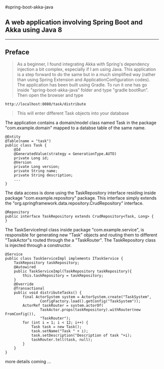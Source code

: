 #spring-boot-akka-java
## A web application involving Spring Boot and Akka using Java 8

----
## Preface

> As a beginner, I found integrating Akka with Spring's dependency injection a bit complex, especially if I am using Java. This application is a step forward to do the same but in a much simplified way (rather than using Spring Extension and ApplicationConfiguration codes). The application has been built using Gradle. To run it one has go inside "spring-boot-akka-java" folder and type "gradle bootRun". Then open the browser and type

    http://localhost:8080/task/distribute

>This will enter different Task objects into your database

The application contains a domain/model class named Task in the package "com.example.domain" mapped to a databse table of the same name.

    @Entity
    @Table(name = "task")
    public class Task {
        @Id
        @GeneratedValue(strategy = GenerationType.AUTO)
        private Long id;
        @Version
        private Long version;
        private String name;
        private String description;
        ...
    }
    
The data access is done using the TaskRepository interface residing inside package "com.example.repository" package. This interface simply extends the "org.springframework.data.repository.CrudRepository" interface. 

    @Repository
    public interface TaskRepository extends CrudRepository<Task, Long> {
    }

The TaskServiceImpl class inside package "com.example.service", is responsible for generating new "Task" objects and routing them to different "TaskActor"s routed through the a "TaskRouter". The TaskRepository class is injected through a constructor.

    @Service
    public class TaskServiceImpl implements ITaskService {
        TaskRepository taskRepository;
        @Autowired
        public TaskServiceImpl(TaskRepository taskRepository){
            this.taskRepository = taskRepository;
        }
        @Override
        @Transactional
        public void distributeTasks() {
            final ActorSystem system = ActorSystem.create("TaskSystem",
                    ConfigFactory.load().getConfig("TaskSystem"));
            ActorRef taskRouter = system.actorOf(
                    TaskActor.props(taskRepository).withRouter(new FromConfig()),
                    "TaskRouter");
            for (int i = 1; i < 12; i++) {
                Task task = new Task();
                task.setName("Task " + i);
                task.setDescription("Description of task "+i);
                taskRouter.tell(task, null);
            }
        }
    }

more details coming ...
